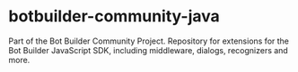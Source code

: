 # botbuilder-community-java
Part of the Bot Builder Community Project. Repository for extensions for the Bot Builder JavaScript SDK, including middleware, dialogs, recognizers and more.

